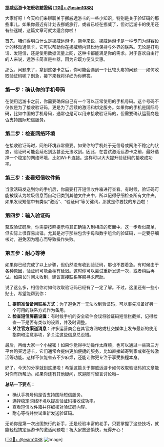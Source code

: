**挪威远游卡怎麽收驗證碼 [[TG💪+ @esim1088](https://t.me/s/esim1088)]**

大家好呀！今天咱们来聊聊关于挪威远游卡的一些小知识，特别是关于验证码的那些事儿。如果你最近有计划去挪威旅行，或者已经在挪威了，但对远游卡的使用还有些迷糊，这篇文章可就太适合你啦！

首先，咱们得明白什么是挪威远游卡。简单来说，挪威远游卡是一种专门为游客设计的移动通信卡，它可以帮助你在挪威境内轻松地保持与外界的联系。无论是打电话、发短信，还是使用数据流量上网，这种卡都能满足你的需求。对于喜欢自由行的人来说，远游卡简直是神器，因为它既方便又实惠。

那么，问题来了，拿到这张卡之后，你可能会遇到一个比较头疼的问题——如何收取验证码呢？别急，接下来我将详细为你解答。

### **第一步：确认你的手机号码**
在使用远游卡之前，你需要确保自己有一个可以正常使用的手机号码。这个号码不仅仅是为了接收验证码，更是为了后续的激活和绑定服务。如果你的手机是国际号码，比如中国的手机号码，通常也是可以用来接收验证码的，但需要确认运营商是否支持国际短信服务。

### **第二步：检查网络环境**
在接收验证码时，网络环境非常重要。如果你的手机处于无信号或网络不稳定的状态，验证码可能会延迟到达甚至无法收到。因此，在尝试激活远游卡之前，最好选择一个稳定的网络环境，比如Wi-Fi连接。这样可以大大提升验证码的接收成功率。

### **第三步：查看短信收件箱**
当激活码发送到你的手机后，你需要打开短信收件箱进行查看。有时候，验证码可能被误认为垃圾信息而自动归类到其他文件夹中，所以记得仔细检查所有文件夹。如果发现短信中有类似“激活”、“验证码”等关键词，那就是你要找的东西啦！

### **第四步：输入验证码**
获取验证码后，你需要按照提示将其正确输入到相应的页面中。这一步看似简单，但实际上很容易出错。尤其是对于那些包含字母和数字组合的验证码，一定要仔细核对，避免因为粗心而导致操作失败。

### **第五步：耐心等待**
如果你已经完成了以上步骤，但仍然没有收到验证码，那也不要着急。有时候由于各种原因，验证码可能会稍有延迟。这时你可以尝试重新发送一次，或者稍后再试。如果长时间未收到，建议直接联系客服寻求帮助。

说了这么多，相信你对如何收取验证码已经有了一定了解。不过，这里还有一些小贴士，希望能帮到你：

1. **提前准备备用联系方式**：为了避免万一无法收到验证码，可以事先准备好另一个可用的联系方式作为备用。
2. **检查短信屏蔽设置**：有时候手机的安全软件会误将验证码短信拦截掉，记得检查一下是否有类似的设置，并及时调整。
3. **关注官方渠道消息**：许多运营商会在其官方网站或社交媒体上发布最新的使用指南和注意事项，多关注这些信息总没错。

最后，再给大家一个小秘密！如果你觉得手动操作太麻烦，也可以通过一些第三方平台购买远游卡，它们通常会提供更加便捷的服务，比如直接邮寄到家或者在线激活等功能。这样不仅能省去不少麻烦，还能让你更专注于享受旅程本身。

好了，今天的分享就到这里啦！希望这篇关于挪威远游卡如何收取验证码的文章能对你有所帮助。如果你还有其他疑问，欢迎随时留言讨论哦~

**总结一下要点：**
- 确认手机号码是否支持国际短信服务。
- 选择稳定网络环境以提高验证码接收成功率。
- 查看短信收件箱并仔细核对验证码内容。
- 耐心等待并尝试重新发送验证码。

无论你是第一次出国旅行的新手，还是经验丰富的老手，只要掌握了这些技巧，就能轻松搞定远游卡的激活问题啦！祝大家旅途愉快，玩得开心！

[[TG💪+ @esim1088](https://t.me/s/esim1088) ![Image](https://i.postimg.cc/4NQfJmqS/Snipaste-2025-05-13-00-14-12.png)]